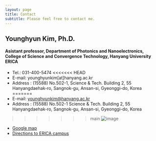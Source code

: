 ```yaml
---
layout: page
title: Contact
subtitle: Please feel free to contact me.
---
```


## Younghyun Kim, Ph.D.
#### Asistant professor, Department of Photonics and Nanoelectronics, College of Science and Convergence Technology, Hanyang University ERICA

- Tel.: 031-400-5474 
<<<<<<< HEAD
- E-mail: younghyunkim[at]hanyang.ac.kr
- Address : (15588) No.502-1, Science & Tech. Building 2, 55 Hanyangdaehak-ro, Sangnok-gu, Ansan-si, Gyeonggi-do, Korea     
=======
- E-mail: younghyunkim@hanyang.ac.kr
- Address : (15588) No.502-1 Science & Tech. Building 2, 55 Hanyangdaehak-ro, Sangnok-gu, Ansan-si, Gyeonggi-do, Korea  

>>>>>>> main
![image](https://user-images.githubusercontent.com/32427749/105430800-b9165e00-5c97-11eb-9cf9-3915b577932f.png)   
- [Google map](https://www.google.com/maps/place/Ansan-si,+Sa+3(sam)-dong,+%ED%95%9C%EC%96%91%EB%8C%80%ED%95%99%EA%B5%90+%EC%A0%9C2%EA%B3%BC%ED%95%99%EA%B8%B0%EC%88%A0%EA%B4%80/@37.29851,126.837269,15z/data=!4m5!3m4!1s0x357b6eee748e36d9:0x9c70efb26fc4cf9f!8m2!3d37.2985095!4d126.8372685?hl=en-US)   
- [Directions to ERICA campus ](https://www.hanyang.ac.kr/web/www/map_erica)
